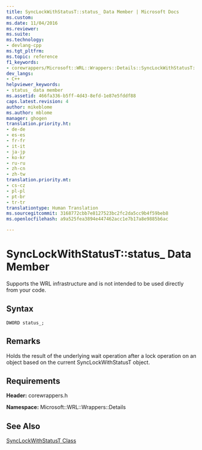 ```yaml
---
title: SyncLockWithStatusT::status_ Data Member | Microsoft Docs
ms.custom: 
ms.date: 11/04/2016
ms.reviewer: 
ms.suite: 
ms.technology:
- devlang-cpp
ms.tgt_pltfrm: 
ms.topic: reference
f1_keywords:
- corewrappers/Microsoft::WRL::Wrappers::Details::SyncLockWithStatusT::status_
dev_langs:
- C++
helpviewer_keywords:
- status_ data member
ms.assetid: 466fa336-b5ff-4d43-8efd-1e87e5fddf88
caps.latest.revision: 4
author: mikeblome
ms.author: mblome
manager: ghogen
translation.priority.ht:
- de-de
- es-es
- fr-fr
- it-it
- ja-jp
- ko-kr
- ru-ru
- zh-cn
- zh-tw
translation.priority.mt:
- cs-cz
- pl-pl
- pt-br
- tr-tr
translationtype: Human Translation
ms.sourcegitcommit: 3168772cbb7e8127523bc2fc2da5cc9b4f59beb8
ms.openlocfilehash: a9a525fea3894e447462acc1e7b17a8e9885b6ac

---
```

# SyncLockWithStatusT::status_ Data Member
Supports the WRL infrastructure and is not intended to be used directly from your code.  
  
## Syntax  
  
```  
DWORD status_;  
```  
  
## Remarks  
 Holds the result of the underlying wait operation after a lock operation on an object based on the current SyncLockWithStatusT object.  
  
## Requirements  
 **Header:** corewrappers.h  
  
 **Namespace:** Microsoft::WRL::Wrappers::Details  
  
## See Also  
 [SyncLockWithStatusT Class](../windows/synclockwithstatust-class.md)


<!--HONumber=Jan17_HO1-->


